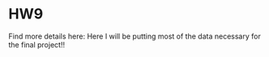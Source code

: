# HW9

Find more details here:
Here I will be putting most of the data necessary for the final project!!
